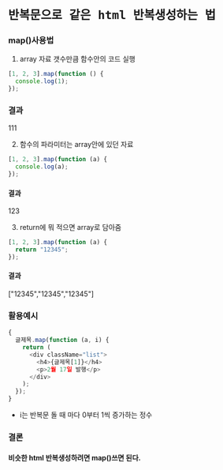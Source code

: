 # `반복문으로 같은 html 반복생성하는 법`

### map()사용법

1. array 자료 갯수만큼 함수안의 코드 실행

```js
[1, 2, 3].map(function () {
  console.log(1);
});
```

### 결과

111

2. 함수의 파라미터는 array안에 있던 자료

```js
[1, 2, 3].map(function (a) {
  console.log(a);
});
```

#### 결과

123

3. return에 뭐 적으면 array로 담아줌

```js
[1, 2, 3].map(function (a) {
  return "12345";
});
```

#### 결과

["12345","12345","12345"]

### 활용예시

```js
{
  글제목.map(function (a, i) {
    return (
      <div className="list">
        <h4>{글제목[1]}</h4>
        <p>2월 17일 발행</p>
      </div>
    );
  });
}
```

- i는 반복문 돌 때 마다 0부터 1씩 증가하는 정수

### 결론

#### 비슷한 html 반복생성하려면 map()쓰면 된다.
